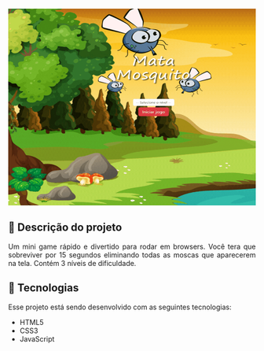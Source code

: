 <p align="center"> <img width="800px" height="400px" src="Gif.gif"> </p>

## 📝  Descrição do projeto 

<p align="justify">
  Um mini game rápido e divertido para rodar em browsers. 
 Você tera que sobreviver por 15 segundos eliminando todas as moscas que aparecerem na tela.
Contém 3 níveis de dificuldade.
</p>

## 🚀 Tecnologias

Esse projeto está sendo desenvolvido com as seguintes tecnologias:

- HTML5
- CSS3
- JavaScript

